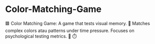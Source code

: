 # Color-Matching-Game
🟥 Color Matching Game: A game that tests visual memory. 🎨 Matches complex colors atau patterns under time pressure. Focuses on psychological testing metrics. 🧠 ⏱️
